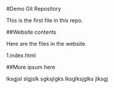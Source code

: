 #Demo Git Repository

This is the first file in this repo.

##Website contents

Here are the files in the website.

1.index.html

##More ipsum here

lksgjsl slgjslk sgksjlgks lksglksjglks jlksgj



